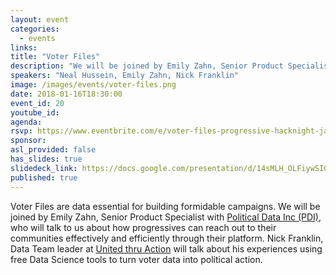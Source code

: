 ```yaml
---
layout: event
categories:
  - events
links:
title: "Voter Files"
description: "We will be joined by Emily Zahn, Senior Product Specialist with Political Data Inc (PDI), who will talk to us about how progressives can reach out to their communities effectively and efficiently through their platform. Nick Franklin, Data Team leader at United thru Action will talk about his experiences using free Data Science tools to turn voter data into political action"
speakers: "Neal Hussein, Emily Zahn, Nick Franklin"
image: /images/events/voter-files.png
date: 2018-01-16T18:30:00
event_id: 20
youtube_id:
agenda:
rsvp: https://www.eventbrite.com/e/voter-files-progressive-hacknight-jan-16-2018-tickets-42098229939?utm_campaign=new_event_email&utm_medium=email&utm_source=eb_email&utm_term=viewmyevent_button
sponsor:
asl_provided: false
has_slides: true
slidedeck_link: https://docs.google.com/presentation/d/14sMLH_OLFiywSICLB8kVuZIt4EPb9xh2ffUD2-Tq4gQ/edit?usp=sharing
published: true
---
```


Voter Files are data essential for building formidable campaigns. We will be joined by Emily Zahn, Senior Product Specialist with [Political Data Inc (PDI)](http://www.politicaldata.com/), who will talk to us about how progressives can reach out to their communities effectively and efficiently through their platform. Nick Franklin, Data Team leader at [United thru Action](https://www.unitedthruaction.com/) will talk about his experiences using free Data Science tools to turn voter data into political action.
